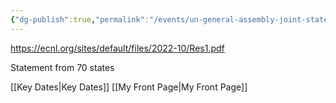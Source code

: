 ```yaml
---
{"dg-publish":true,"permalink":"/events/un-general-assembly-joint-statement-on-lethal-autonomous-weapons-systems/","tags":["#event","#unitednations"]}
---
```


https://ecnl.org/sites/default/files/2022-10/Res1.pdf

Statement from 70 states

[[Key Dates\|Key Dates]]
[[My Front Page\|My Front Page]]



